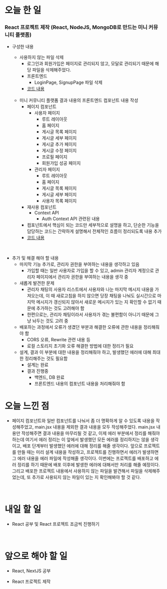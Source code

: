 # 오늘 한 일

### React 프로젝트 제작 (React, NodeJS, MongoDB로 만드는 미니 커뮤니티 플랫폼)

- 구성한 내용

  - 사용하지 않는 파일 삭제
    - 로그인과 회원가입은 페이지로 관리되지 않고, 모달로 관리되기 때문에 해당 파일을 삭제해주었다.
    - 프론트엔드
      - LoginPage, SignupPage 파일 삭제
    - [코드 내용](https://github.com/jeongsangtae/mini-community-platform/commit/7d357aa540e554e570989dca9666734c8f7765b9)

  <br />

  - 미니 커뮤니티 플랫폼 결과 내용의 프론트엔드 컴포넌트 내용 작성
    - 페이지 컴포넌트
      - 사용자 페이지
        - 루트 레이아웃
        - 홈 페이지
        - 게시글 목록 페이지
        - 게시글 세부 페이지
        - 게시글 추가 페이지
        - 게시글 수정 페이지
        - 프로필 페이지
        - 회원가입 성공 페이지
      - 관리자 페이지
        - 루트 레이아웃
        - 홈 페이지
        - 게시글 목록 페이지
        - 게시글 세부 페이지
        - 사용자 목록 페이지
    - 재사용 컴포넌트
      - Context API
        - Auth Context API 관련된 내용
    - 컴포넌트에서 핵심이 되는 코드만 세부적으로 설명을 하고, 단순한 기능을 담당하는 코드는 간략하게 설명해서 전체적인 흐름이 정리되도록 내용 추가
    - [코드 내용](https://github.com/jeongsangtae/TIL/commit/17c8e057204657bf8a0b15c6dc44c296c2cadcd7)

<br />

- 추가 및 해결 해야 할 내용
  - 마지막 기능 추가로, 관리자 권한을 부여하는 내용을 생각하고 있음
    - 가입할 때는 일반 사용자로 가입을 할 수 있고, admin 관리자 계정으로 관리자 페이지에서 관리자 권한을 부여하는 내용을 생각 중
  - 새롭게 발견한 문제
    - 관리자 채팅의 사용자 리스트에서 사용자와 나눈 마지막 메시지 내용을 가져오는데, 이 때 새로고침을 하지 않으면 당장 채팅을 나눠도 실시간으로 마지막 메시지가 갱신되지 않아서 새로운 메시지가 있는 지 확인할 수 없기 때문에 추가하는 것도 고려해야 함
    - 한편으로는, 관리자 채팅이라서 사용자가 겪는 불편함이 아니기 때문에 그냥 놔두는 것도 고려 중
  - 배포하는 과정에서 오류가 생겼던 부분과 해결한 오류에 관한 내용을 정리해줘야 함
    - CORS 오류, Rewrite 관련 내용 등
    - 로컬 스토리지 초기화 오류 해결한 방법에 대한 정리가 필요
  - 설계, 결과 이 부분에 대한 내용을 정리해줘야 하고, 발생했던 에러에 대해 최대한 정리해주는 것도 필요함
    - 설계는 완료
    - 결과 진행중
      - 백엔드, DB 완료
      - 프론트엔드 내용의 컴포넌트 내용을 처리해줘야 함

# 오늘 느낀 점

- 페이지 컴포넌트와 일반 컴포넌트를 나눠서 좀 더 명확하게 알 수 있도록 내용을 작성해주었고, main.jsx 내용을 제외한 결과 내용을 모두 작성해주었다. main.jsx 내용만 작성해주면 결과 내용을 마무리될 것 같고, 이제 에러 부분에서 정리를 해줘야 하는데 여기서 에러 정리는 이 앞에서 발생했던 모든 에러를 정리하지는 않을 생각이고, 배포 단계부터 발생했던 에러에 대해 정리를 해줄 생각이다. 앞으로 프로젝트를 만들 때는 미리 설계 내용을 작성하고, 프로젝트를 진행하면서 에러가 발생하면 그 에러 내용을 에러 파일에 작성해줄 생각이다. 이번에는 프로젝트를 배포하고 에러 정리를 하기 때문에 배포 이후에 발생한 에러에 대해서만 처리를 해줄 예정이다. 그리고 배포한 프로젝트 내용에서 사용하지 않는 파일을 발견해서 파일을 삭제해주었는데, 또 추가로 사용되지 않는 파일이 있는 지 확인해봐야 할 것 같다.

<br />

# 내일 할 일

- React 공부 및 React 프로젝트 조금씩 진행하기

<br />

# 앞으로 해야 할 일

- React, NextJS 공부

- React 프로젝트 제작
